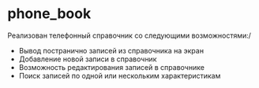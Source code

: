 # phone_book
Реализован телефонный справочник со следующими возможностями:/
- Вывод постранично записей из справочника на экран
- Добавление новой записи в справочник
- Возможность редактирования записей в справочнике
- Поиск записей по одной или нескольким характеристикам
